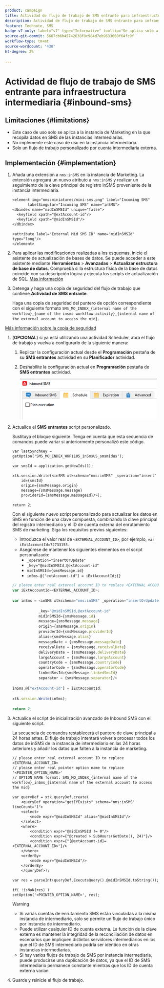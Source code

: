 ```yaml
---
product: campaign
title: Actividad de flujo de trabajo de SMS entrante para infraestructura intermediaria
description: Actividad de flujo de trabajo de SMS entrante para infraestructura intermediaria
feature: Technote, SMS
badge-v7-only: label="v7" type="Informative" tooltip="Se aplica solo a Campaign Classic v7"
source-git-commit: 5667cb6b45742638f8c984d7eb9633660f64fc0f
workflow-type: tm+mt
source-wordcount: '430'
ht-degree: 2%

---
```


# Actividad de flujo de trabajo de SMS entrante para infraestructura intermediaria {#inbound-sms}

## Limitaciones {#limitations}

* Este caso de uso solo se aplica a la instancia de Marketing en la que recopila datos en SMS de las instancias intermediarias.
* No implemente este caso de uso en la instancia intermediaria.
* Solo un flujo de trabajo personalizado por cuenta intermediaria externa.

## Implementación {#implementation}

1. Añada una extensión a `nms:inSMS` en la instancia de Marketing. La extensión agregará un nuevo atributo a `nms:inSMS` y realizar un seguimiento de la clave principal de registro inSMS proveniente de la instancia intermediaria.

   ```
   <element img="nms:miniatures/mini-sms.png" label="Incoming SMS"
          labelSingular="Incoming SMS" name="inSMS">
   <dbindex name="midInSMSId" unique="false">
     <keyfield xpath="@extAccount-id"/>
     <keyfield xpath="@midInSMSId"/>
   </dbindex>
   
   <attribute label="External Mid SMS ID" name="midInSMSId" type="long"/>
   </element>
   ```

1. Para aplicar las modificaciones realizadas a los esquemas, inicie el asistente de actualización de bases de datos. Se puede acceder a este asistente mediante **Herramientas** > **Avanzadas** > **Actualizar estructura de base de datos**. Comprueba si la estructura física de la base de datos coincide con su descripción lógica y ejecuta los scripts de actualización de SQL. [Más información](../../configuration/using/updating-the-database-structure.md)

1. Detenga y haga una copia de seguridad del flujo de trabajo que contiene **Actividad de SMS entrante**.

   Haga una copia de seguridad del puntero de opción correspondiente con el siguiente formato `SMS_MO_INDEX_{internal name of the workflow}_{name of the insms workflow activity}_{internal name of the external account to access the mid}`.

[Más información sobre la copia de seguridad](../../production/using/backup.md)

1. (**OPCIONAL**) si ya está utilizando una actividad Scheduler, abra el flujo de trabajo y vuelva a configurarlo de la siguiente manera:

   1. Replicar la configuración actual desde el **Programación** pestaña de su **SMS entrantes** actividad en su **Planificador** actividad.

   1. Deshabilite la configuración actual en **Programación** pestaña de **SMS entrantes** actividad.

      ![](assets/inbound_sms_1.png)

1. Actualice el **SMS entrantes** script personalizado.

   Sustituya el bloque siguiente. Tenga en cuenta que esta secuencia de comandos puede variar si anteriormente personalizó este código.

   ```
   var lastSynchKey = getOption('SMS_MO_INDEX_WKF1105_inSmsUS_smsmidus');
   
   var smsId = application.getNewIds(1);
   
   xtk.session.Write(<inSMS xtkschema="nms:inSMS" _operation="insert"
       id={smsId}
       origin={smsMessage.origin}
       message={smsMessage.message}
       providerId={smsMessage.messageId}/>);
   
   return 2;
   ```

   Con el siguiente nuevo script personalizado para actualizar los datos en SMS en función de una clave compuesta, combinando la clave principal del registro intermediario y el ID de cuenta externa del enrutamiento SMS de marketing.
Siga los requisitos previos siguientes:

   * Introduzca el valor real de `<EXTERNAL_ACCOUNT_ID>`, por ejemplo, `var iExtAccountId=72733155`.
   * Asegúrese de mantener los siguientes elementos en el script personalizado:
      * `_operation="insertOrUpdate"`
      * `_key="@midInSMSId,@extAccount-id"`
      * `midInSMSId={smsMessage.id}`
      * `inSms.@["extAccount-id"] = iExtAccountId;{}`

   ```Javascript
   // please enter real external account ID to replace <EXTERNAL ACCOUNT ID>
   var iExtAccountId=<EXTERNAL_ACCOUNT_ID>;
   
   var inSms = <inSMS xtkschema="nms:inSMS" _operation="insertOrUpdate"
   
               _key="@midInSMSId,@extAccount-id"
               midInSMSId={smsMessage.id}
               message={smsMessage.message}
               origin={smsMessage.origin}
               providerId={smsMessage.providerId}
               alias={smsMessage.alias}
               messageDate = {smsMessage.messageDate}
               receivalDate = {smsMessage.receivalDate}
               deliveryDate = {smsMessage.deliveryDate}
               largeAccount = {smsMessage.largeAccount}
               countryCode = {smsMessage.countryCode}
               operatorCode = {smsMessage.operatorCode}
               linkedSmsId={smsMessage.linkedSmsId}
               separator = {smsMessage.separator}/>
   
   inSms.@["extAccount-id"] = iExtAccountId;
   
   xtk.session.Write(inSms);
   
   return 2;
   ```

1. Actualice el script de inicialización avanzado de Inbound SMS con el siguiente script.

   La secuencia de comandos restablecerá el puntero de clave principal a 24 horas antes. El flujo de trabajo intentará volver a procesar todos los datos de inSMS de la instancia de intermediario en las 24 horas anteriores y añadir los datos que falten a la instancia de marketing.

   ```
   // please enter real external account ID to replace <EXTERNAL_ACCOUNT_ID>
   // please enter real pointer option name to replace '<POINTER_OPTION_NAME>'
   // OPTION NAME format: SMS_MO_INDEX_{internal name of the workflow}_inSms_{internal name of the external account to access the mid}
   
   var queryDef = xtk.queryDef.create(
       <queryDef operation="getIfExists" schema="nms:inSMS" lineCount="1">
       <select>
           <node expr="@midInSMSId" alias="@midInSMSId"/>
       </select>
       <where>
           <condition expr="@midInSMSId != 0"/>
           <condition expr={"@created > SubHours(GetDate(), 24)"}/>
           <condition expr={"[@extAccount-id]=<EXTERNAL_ACCOUNT_ID>"}/>
       </where>
       <orderBy>
           <node expr="@midInSMSId"/>
       </orderBy>
       </queryDef>);
   
   var res = parseInt(queryDef.ExecuteQuery().@midInSMSId.toString());
   
   if( !isNaN(res) )
   setOption('<POINTER_OPTION_NAME>', res);
   ```

   >[!WARNING]
   >
   > * Si varias cuentas de enrutamiento SMS están vinculadas a la misma instancia de intermediario, solo se permite un flujo de trabajo único por instancia de intermediario.
   > * Puede utilizar cualquier ID de cuenta externa. La función de la clave externa es mantener la integridad de la reconciliación de datos en escenarios que impliquen distintos servidores intermediarios en los que el ID de SMS intermediario podría ser idéntico en otras instancias intermediarias.
   > * Si hay varios flujos de trabajo de SMS por instancia intermediaria, puede producirse una duplicación de datos, ya que el ID de SMS intermediario permanece constante mientras que los ID de cuenta externa varían.

1. Guarde y reinicie el flujo de trabajo.



